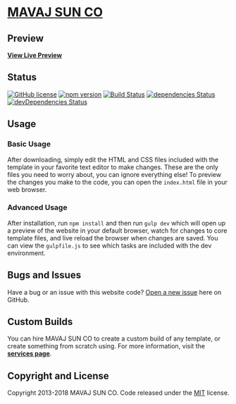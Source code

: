 # [MAVAJ SUN CO](https://mavajsunco.com/)


## Preview

**[View Live Preview](https://mavajsunco.com/)**

## Status

[![GitHub license](https://img.shields.io/badge/license-MIT-blue.svg)](https://raw.githubusercontent.com/mavajsunco/msc-website/master/LICENSE)
[![npm version](https://img.shields.io/npm/v/mavaj-sun-co-website.svg)](https://www.npmjs.com/package/mavaj-sun-co-website)
[![Build Status](https://api.travis-ci.org/mavajsunco/msc-website.svg?branch=master)](https://travis-ci.org/mavajsunco/msc-website)
[![dependencies Status](https://david-dm.org/mavajsunco/msc-website/status.svg)](https://david-dm.org/mavajsunco/msc-website)
[![devDependencies Status](https://david-dm.org/mavajsunco/msc-website/dev-status.svg)](https://david-dm.org/mavajsunco/msc-website?type=dev)

## Usage

### Basic Usage

After downloading, simply edit the HTML and CSS files included with the template in your favorite text editor to make changes. These are the only files you need to worry about, you can ignore everything else! To preview the changes you make to the code, you can open the `index.html` file in your web browser.

### Advanced Usage

After installation, run `npm install` and then run `gulp dev` which will open up a preview of the website in your default browser, watch for changes to core template files, and live reload the browser when changes are saved. You can view the `gulpfile.js` to see which tasks are included with the dev environment.

## Bugs and Issues

Have a bug or an issue with this website code? [Open a new issue](https://github.com/mavajsunco/msc-website/issues) here on GitHub.

## Custom Builds

You can hire MAVAJ SUN CO to create a custom build of any template, or create something from scratch using. For more information, visit the **[services page](https://mavajsunco.com/)**.





## Copyright and License

Copyright 2013-2018 MAVAJ SUN CO. Code released under the [MIT](https://github.com/mavajsunco/msc-website/blob/gh-pages/LICENSE) license.
